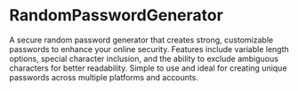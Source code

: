 # RandomPasswordGenerator
A secure random password generator that creates strong, customizable passwords to enhance your online security. Features include variable length options, special character inclusion, and the ability to exclude ambiguous characters for better readability. Simple to use and ideal for creating unique passwords across multiple platforms and accounts.
